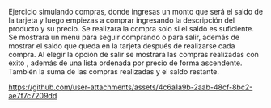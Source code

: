 
<p>
  Ejercicio simulando compras, donde ingresas un monto que será el saldo de la tarjeta y luego empiezas a comprar ingresando la descripción del producto y su precio. Se realizara la compra solo si el saldo es suficiente.
Se mostrara un menú para seguir comprando o para salir, además de mostrar el saldo que queda en la tarjeta después de realizarse cada compra.
Al elegir la opción de salir se mostrara las compras realizadas con éxito , además de una lista ordenada por precio de forma ascendente. También la suma de las compras realizadas y el saldo restante.
</p>

https://github.com/user-attachments/assets/4c6a1a9b-2aab-48cf-8bc2-ae7f7c7209dd

